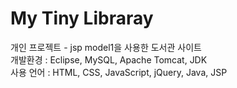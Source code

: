<h1>My Tiny Libraray</h1>
<p>개인 프로젝트 - jsp model1을 사용한 도서관 사이트 <br>
개발환경 : Eclipse, MySQL, Apache Tomcat, JDK <br>
  사용 언어 : HTML, CSS, JavaScript, jQuery, Java, JSP</p>

